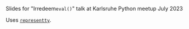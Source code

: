 Slides for "Irredeem`eval()`" talk at Karlsruhe Python meetup July 2023

Uses [`representty`](https://pypi.org/project/representty/).
